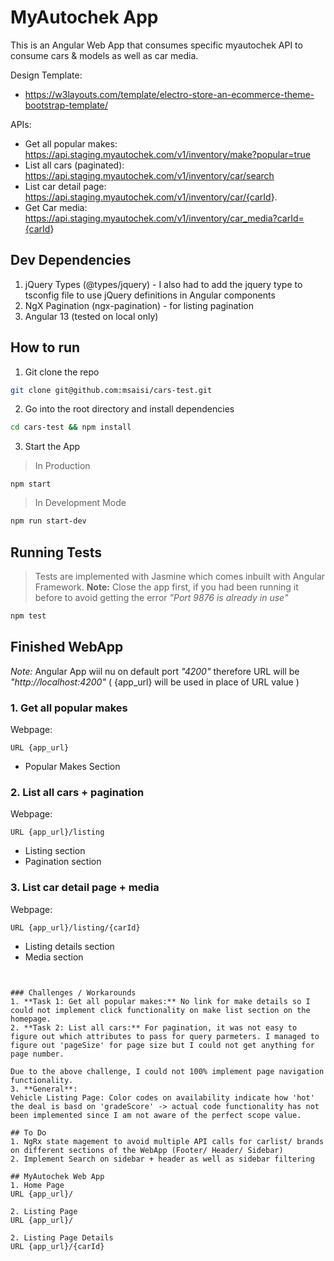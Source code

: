 # MyAutochek App
This is an Angular Web App that consumes specific myautochek API to consume cars & models as well as car media.

Design Template: 
- <https://w3layouts.com/template/electro-store-an-ecommerce-theme-bootstrap-template/>

APIs:
-  Get all popular makes: <https://api.staging.myautochek.com/v1/inventory/make?popular=true>
-  List all cars (paginated): <https://api.staging.myautochek.com/v1/inventory/car/search>
-  List car detail page: <https://api.staging.myautochek.com/v1/inventory/car/{carId>}.
-  Get Car media: <https://api.staging.myautochek.com/v1/inventory/car_media?carId={carId>}

## Dev Dependencies
1. jQuery Types (@types/jquery) -  I also had to add the jquery type to tsconfig file to use jQuery definitions in Angular components
2. NgX Pagination (ngx-pagination) - for listing pagination
3. Angular 13 (tested on local only)

## How to run
1. Git clone the repo
```bash
git clone git@github.com:msaisi/cars-test.git
```

2. Go into the root directory and install dependencies
```bash
cd cars-test && npm install
```

3. Start the App
> In Production
```**bash**
npm start
```
> In Development Mode
```bash
npm run start-dev
```

## Running Tests
> Tests are implemented with Jasmine which comes inbuilt with Angular Framework.
**Note:** Close the app  first, if you had been running it before to avoid getting the error _"Port 9876 is already in use"_
```bash
npm test
```

## Finished WebApp
_Note:_ Angular App wiil nu on default port _"4200"_ therefore URL will be _"http://localhost:4200"_ ( {app_url} will be used in place of URL value )

### 1. Get all popular makes
Webpage: 
```
URL {app_url}
```
- Popular Makes Section

### 2. List all cars + pagination
Webpage:
```
URL {app_url}/listing
```
- Listing section
- Pagination section

### 3. List car detail page + media
Webpage:
```
URL {app_url}/listing/{carId} 
```
- Listing details section
- Media section
```


### Challenges / Workarounds
1. **Task 1: Get all popular makes:** No link for make details so I could not implement click functionality on make list section on the homepage.
2. **Task 2: List all cars:** For pagination, it was not easy to figure out which attributes to pass for query parmeters. I managed to figure out 'pageSize' for page size but I could not get anything for page number.

Due to the above challenge, I could not 100% implement page navigation functionality.
3. **General**:
Vehicle Listing Page: Color codes on availability indicate how 'hot' the deal is basd on 'gradeScore' -> actual code functionality has not been implemented since I am not aware of the perfect scope value.

## To Do
1. NgRx state magement to avoid multiple API calls for carlist/ brands on different sections of the WebApp (Footer/ Header/ Sidebar)
2. Implement Search on sidebar + header as well as sidebar filtering

## MyAutochek Web App
1. Home Page 
URL {app_url}/

2. Listing Page 
URL {app_url}/

2. Listing Page Details 
URL {app_url}/{carId}
